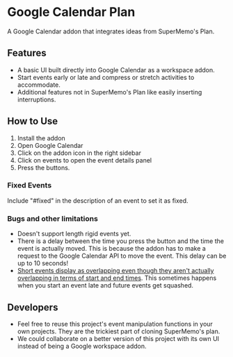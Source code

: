 # Google Calendar Plan

A Google Calendar addon that integrates ideas from SuperMemo's Plan.

## Features

- A basic UI built directly into Google Calendar as a workspace addon.
- Start events early or late and compress or stretch activities to accommodate.
- Additional features not in SuperMemo's Plan like easily inserting interruptions.

## How to Use

1. Install the addon
2. Open Google Calendar
3. Click on the addon icon in the right sidebar
4. Click on events to open the event details panel
5. Press the buttons.

### Fixed Events

Include "#fixed" in the description of an event to set it as fixed.

### Bugs and other limitations

- Doesn't support length rigid events yet.
- There is a delay between the time you press the button and the time the event is actually moved. This is because the addon has to make a request to the Google Calendar API to move the event. This delay can be up to 10 seconds!
- [Short events display as overlapping even though they aren't actually overlapping in terms of start and end times](https://support.google.com/calendar/thread/116152493/seamless-events-that-begin-as-others-end-are-displaying-inconsistently?hl=en). This sometimes happens when you start an event late and future events get squashed.

## Developers

- Feel free to reuse this project's event manipulation functions in your own projects. They are the trickiest part of cloning SuperMemo's plan.
- We could collaborate on a better version of this project with its own UI instead of being a Google workspace addon.
